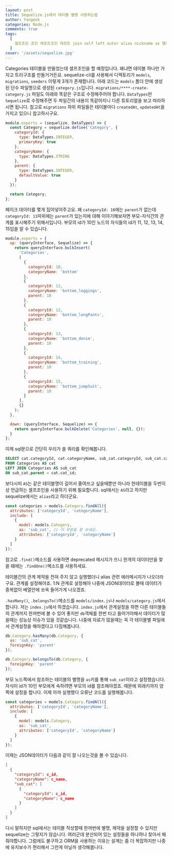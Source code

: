 ```yaml
---
layout: post
title: Sequelize.js에서 테이블 별명 사용하는법
author: Yangeok
categories: Node.js
comments: true
tags:
  [
    셀프조인 조인 레프트조인 레프트 join self left outer alias nickname as 앨리어스,
  ]
cover: '/assets/sequelize.jpg'
---
```


Categories 테이블을 만들었는데 셀프조인을 할 예정입니다. 왜냐면 테이블 하나만 가지고 트리구조를 만들거거든요. sequelize-cli를 사용해서 디렉토리가 `models`, `migrations`, `seeders` 이렇게 3개가 존재합니다. 아래 코드는 `models` 폴더 안에 생성된 단수 파일명으로 생성된 `category.js`입니다. `migrations/****-create-category.js` 파일도 아래와 똑같은 구조로 수정해주어야 합니다. `DataTypes`만 `Sequelize`로 수정해주면 두 파일간의 내용이 똑같아지니 다른 튜토리얼을 보고 따라하시면 됩니다. 참고로 `migrations` 하위 파일들은 테이블마다 `createdAt`, `updatedAt`을 가지고 있으니 참고하시구요.

```js
module.exports = (sequelize, DataTypes) => {
  const Category = sequelize.define('Category', {
    categoryId: {
      type: DataTypes.INTEGER,
      primaryKey: true
    },
    categoryName: {
      type: DataTypes.STRING
    },
    parent: {
      type: DataTypes.INTEGER,
      defaultValue: true
    }
  });

  return Category;
};
```

페이크 데이터를 몇개 집어넣어주고요. 왜 `categoryId: 10`에는 `parent`가 없는데 `categoryId: 11`따위에는 `parent`가 있는지에 대해 이야기해보자면 부모-자식간의 관계를 표시해주기 위해서입니다. 부모의 id가 10인 노드의 자식들의 id가 11, 12, 13, 14, 15임을 알 수 있습니다.

```js
module.exports = {
  up: (queryInterface, Sequelize) => {
    return queryInterface.bulkInsert(
      'Categories',
      [
        {
          categoryId: 10,
          categoryName: 'bottom'
        },
        {
          categoryId: 11,
          categoryName: 'bottom_leggings',
          parent: 10
        },
        {
          categoryId: 12,
          categoryName: 'bottom_longPants',
          parent: 10
        },
        {
          categoryId: 13,
          categoryName: 'bottom_denim',
          parent: 10
        },
        {
          categoryId: 14,
          categoryName: 'bottom_training',
          parent: 10
        },
        {
          categoryId: 15,
          categoryName: 'bottom_jumpSuit',
          parent: 10
        }
      ],
      {}
    );
  },

  down: (queryInterface, Sequelize) => {
    return queryInterface.bulkDelete('Categories', null, {});
  }
};
```

이제 sql문으로 간단히 우리가 쓸 쿼리를 확인해봅니다.

```sql
SELECT cat.categoryId, cat.categoryName, sub_cat.categoryId, sub_cat.categoryName
FROM Categories AS cat
LEFT JOIN Categories AS sub_cat
ON sub_cat.parent = cat.cat_id;
```

보다시피 `AS`는 같은 테이블명이 길어서 줄여쓰고 싶을때뿐만 아니라 한테이블을 두번이상 언급하는 셀프조인을 사용하기 위해 필요합니다. sql에서는 `AS`라고 하지만 sequelize에서는 `alias`라고 하더군요.

```js
const categories = models.Category.findAll({
  attributes: ['categoryId', 'categoryName'],
  include: [
    {
      model: models.Category,
      as: 'sub_cat', // 이 부분을 잘 보세요.
      attributes: ['categoryId', 'categoryName']
    }
  ]
});
```

참고로 `.find()`메소드를 사용하면 deprecated 메시지가 뜨니 한개의 데이터만을 찾을 떄에는 `.findOne()`메소드를 사용하세요.

테이블간의 관계 제약을 전혀 주지 않고 실행했더니 alias 관련 에러메시지가 나오더라구요. 관계를 설정해야죠. 1:N 관계로 설정해야 나중에 JSON데이터로 볼때 데이터가 중복없이 배열안에 쏘옥 들어가게 나오겠죠.

`.hasMany()`, `.belongsTo()`메소드를 `models/index.js`나 `models/category.js`에서 합니다. 저는 `index.js`에서 하겠습니다. `index.js`에서 관계설정을 하면 다른 테이블들의 관계까지 한꺼번에 볼 수 있어 좋지만 `db`객체를 한번 타고 들어가야해서 데이터가 많을때는 성능상 이슈가 있을 것같습니다. 나중에 자료가 많을때는 꼭 각 테이블별 파일에서 관계설정을 해야겠다고 다짐해봅니다.

```js
db.Category.hasMany(db.Category, {
  as: 'sub_cat',
  foreignKey: 'parent'
});

db.Category.belongsTo(db.Category, {
  foreignKey: 'parent'
});
```

부모 노드쪽에서 참조하는 테이블의 별명을 `as`키를 통해 `sub_cat`이라고 설정했습니다. 자식이 id가 10인 부모에게 속하려면 부모의 id를 참조해야겠죠. 때문에 외래키까지 양쪽에 설정을 합니다. 이제 아까 실행했다 오류난 코드를 실행해봅니다.

```js
const categories = models.Category.findAll({
  attributes: ['categoryId', 'categoryName'],
  include: [
    {
      model: models.Category,
      as: 'sub_cat',
      attributes: ['categoryId', 'categoryName']
    }
  ]
});
```

이제는 JSON데이터가 다음과 같이 잘 나오는것을 볼 수 있습니다.

```json
[
  {
    "categoryId": c_id,
    "categoryName": c_name,
    "sub_cat": [
      {
        "categoryId": c_id,
        "categoryName": c_name
      }
    ]
  }
]
```

다시 말하지만 sql에서는 테이블 작성할때 한꺼번에 별명, 제약을 설정할 수 있지만 sequelize는 그렇지가 않습니다. 여러군데 분산되어 있는 설정들을 하나하나 찾아서 해줘야합니다. 그럼에도 불구하고 ORM을 사용하는 이유는 설계는 좀 더 복잡하지만 나중에 유지보수가 편리해서 그런게 아닐까 생각해봅니다.
